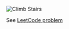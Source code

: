 ![Climb Stairs](https://i.imgur.com/J8JcLi7.png)

See [LeetCode problem](https://leetcode.com/problems/climbing-stairs)
